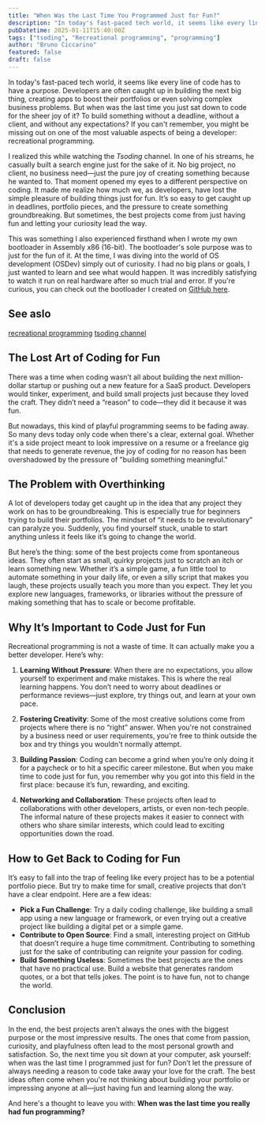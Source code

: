```yaml
---
title: "When Was the Last Time You Programmed Just for Fun?"
description: "In today's fast-paced tech world, it seems like every line of code has to have a purpose. Developers are often caught up in building the next big thing, creating apps to boost their portfolios or even solving complex business problems. But when was the last time you just sat down to code for the sheer joy of it? To build something without a deadline, without a client, and without any expectations? If you can't remember, you might be missing out on one of the most valuable aspects of being a developer: recreational programming."
pubDatetime: 2025-01-11T15:40:00Z
tags: ["tsoding", "Recreational programming", "programming"]
author: "Bruno Ciccarino"
featured: false
draft: false
---
```


In today's fast-paced tech world, it seems like every line of code has to have a purpose. Developers are often caught up in building the next big thing, creating apps to boost their portfolios or even solving complex business problems. But when was the last time you just sat down to code for the sheer joy of it? To build something without a deadline, without a client, and without any expectations? If you can't remember, you might be missing out on one of the most valuable aspects of being a developer: recreational programming.

I realized this while watching the _Tsoding_ channel. In one of his streams, he casually built a search engine just for the sake of it. No big project, no client, no business need—just the pure joy of creating something because he wanted to. That moment opened my eyes to a different perspective on coding. It made me realize how much we, as developers, have lost the simple pleasure of building things just for fun. It’s so easy to get caught up in deadlines, portfolio pieces, and the pressure to create something groundbreaking. But sometimes, the best projects come from just having fun and letting your curiosity lead the way.

This was something I also experienced firsthand when I wrote my own bootloader in Assembly x86 (16-bit). The bootloader's sole purpose was to just for the fun of it. At the time, I was diving into the world of OS development (OSDev) simply out of curiosity. I had no big plans or goals, I just wanted to learn and see what would happen. It was incredibly satisfying to watch it run on real hardware after so much trial and error. If you're curious, you can check out the bootloader I created on [GitHub here](https://github.com/bgcicca/MinimalBoot).

## See aslo

[recreational programming](https://medium.com/@zarkzork/recreational-programming-279e330c6f9a)
[tsoding channel](https://www.youtube.com/tsoding)

## The Lost Art of Coding for Fun

There was a time when coding wasn’t all about building the next million-dollar startup or pushing out a new feature for a SaaS product. Developers would tinker, experiment, and build small projects just because they loved the craft. They didn’t need a “reason” to code—they did it because it was fun.

But nowadays, this kind of playful programming seems to be fading away. So many devs today only code when there's a clear, external goal. Whether it's a side project meant to look impressive on a resume or a freelance gig that needs to generate revenue, the joy of coding for no reason has been overshadowed by the pressure of "building something meaningful."

## The Problem with Overthinking

A lot of developers today get caught up in the idea that any project they work on has to be groundbreaking. This is especially true for beginners trying to build their portfolios. The mindset of “it needs to be revolutionary” can paralyze you. Suddenly, you find yourself stuck, unable to start anything unless it feels like it’s going to change the world.

But here’s the thing: some of the best projects come from spontaneous ideas. They often start as small, quirky projects just to scratch an itch or learn something new. Whether it’s a simple game, a fun little tool to automate something in your daily life, or even a silly script that makes you laugh, these projects usually teach you more than you expect. They let you explore new languages, frameworks, or libraries without the pressure of making something that has to scale or become profitable.

## Why It’s Important to Code Just for Fun

Recreational programming is not a waste of time. It can actually make you a better developer. Here’s why:

1. **Learning Without Pressure**: When there are no expectations, you allow yourself to experiment and make mistakes. This is where the real learning happens. You don’t need to worry about deadlines or performance reviews—just explore, try things out, and learn at your own pace.

2. **Fostering Creativity**: Some of the most creative solutions come from projects where there is no “right” answer. When you're not constrained by a business need or user requirements, you're free to think outside the box and try things you wouldn't normally attempt.

3. **Building Passion**: Coding can become a grind when you’re only doing it for a paycheck or to hit a specific career milestone. But when you make time to code just for fun, you remember why you got into this field in the first place: because it’s fun, rewarding, and exciting.

4. **Networking and Collaboration**: These projects often lead to collaborations with other developers, artists, or even non-tech people. The informal nature of these projects makes it easier to connect with others who share similar interests, which could lead to exciting opportunities down the road.

## How to Get Back to Coding for Fun

It’s easy to fall into the trap of feeling like every project has to be a potential portfolio piece. But try to make time for small, creative projects that don't have a clear endpoint. Here are a few ideas:

- **Pick a Fun Challenge**: Try a daily coding challenge, like building a small app using a new language or framework, or even trying out a creative project like building a digital pet or a simple game.
- **Contribute to Open Source**: Find a small, interesting project on GitHub that doesn’t require a huge time commitment. Contributing to something just for the sake of contributing can reignite your passion for coding.
- **Build Something Useless**: Sometimes the best projects are the ones that have no practical use. Build a website that generates random quotes, or a bot that tells jokes. The point is to have fun, not to change the world.

## Conclusion

In the end, the best projects aren’t always the ones with the biggest purpose or the most impressive results. The ones that come from passion, curiosity, and playfulness often lead to the most personal growth and satisfaction. So, the next time you sit down at your computer, ask yourself: when was the last time I programmed just for fun? Don’t let the pressure of always needing a reason to code take away your love for the craft. The best ideas often come when you're not thinking about building your portfolio or impressing anyone at all—just having fun and learning along the way.

And here's a thought to leave you with: **When was the last time you really had fun programming?**
